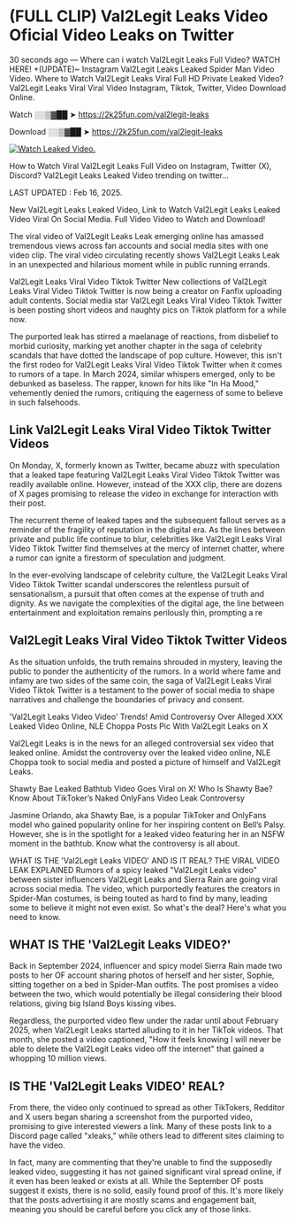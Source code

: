 # (FULL CLIP) Val2Legit Leaks Video Oficial Video Leaks on Twitter

30 seconds ago — Where can i watch Val2Legit Leaks Full Video? WATCH HERE! +(UPDATE)~ Instagram Val2Legit Leaks Leaked Spider Man Video Video. Where to Watch Val2Legit Leaks Viral Full HD Private Leaked Video? Val2Legit Leaks Viral Viral Video Instagram, Tiktok, Twitter, Video Download Online.

Watch ░░▒▓██ ➤ https://2k25fun.com/val2legit-leaks

Download ░░▒▓██ ➤ https://2k25fun.com/val2legit-leaks

[![Watch Leaked Video.](https://miro.medium.com/v2/resize:fit:828/format:webp/1*cilzJN44JGOrTw9NJCrNHA.gif "Watch Leaked Video")](https://2k25fun.com/val2legit-leaks)

How to Watch Viral Val2Legit Leaks Full Video on Instagram, Twitter (X), Discord? Val2Legit Leaks Leaked Video trending on twitter...

LAST UPDATED : Feb 16, 2025.

New Val2Legit Leaks Leaked Video, Link to Watch Val2Legit Leaks Leaked Video Viral On Social Media. Full Video Video to Watch and Download!

The viral video of Val2Legit Leaks Leak emerging online has amassed tremendous views across fan accounts and social media sites with one video clip. The viral video circulating recently shows Val2Legit Leaks Leak in an unexpected and hilarious moment while in public running errands.

Val2Legit Leaks Viral Video Tiktok Twitter New collections of Val2Legit Leaks Viral Video Tiktok Twitter is now being a creator on Fanfix uploading adult contents. Social media star Val2Legit Leaks Viral Video Tiktok Twitter is been posting short videos and naughty pics on Tiktok platform for a while now.

The purported leak has stirred a maelanage of reactions, from disbelief to morbid curiosity, marking yet another chapter in the saga of celebrity scandals that have dotted the landscape of pop culture. However, this isn't the first rodeo for Val2Legit Leaks Viral Video Tiktok Twitter when it comes to rumors of a tape. In March 2024, similar whispers emerged, only to be debunked as baseless. The rapper, known for hits like "In Ha Mood," vehemently denied the rumors, critiquing the eagerness of some to believe in such falsehoods.

## Link Val2Legit Leaks Viral Video Tiktok Twitter Videos

On Monday, X, formerly known as Twitter, became abuzz with speculation that a leaked tape featuring Val2Legit Leaks Viral Video Tiktok Twitter was readily available online. However, instead of the XXX clip, there are dozens of X pages promising to release the video in exchange for interaction with their post.

The recurrent theme of leaked tapes and the subsequent fallout serves as a reminder of the fragility of reputation in the digital era. As the lines between private and public life continue to blur, celebrities like Val2Legit Leaks Viral Video Tiktok Twitter find themselves at the mercy of internet chatter, where a rumor can ignite a firestorm of speculation and judgment.

In the ever-evolving landscape of celebrity culture, the Val2Legit Leaks Viral Video Tiktok Twitter scandal underscores the relentless pursuit of sensationalism, a pursuit that often comes at the expense of truth and dignity. As we navigate the complexities of the digital age, the line between entertainment and exploitation remains perilously thin, prompting a re

##  Val2Legit Leaks Viral Video Tiktok Twitter Videos

As the situation unfolds, the truth remains shrouded in mystery, leaving the public to ponder the authenticity of the rumors. In a world where fame and infamy are two sides of the same coin, the saga of Val2Legit Leaks Viral Video Tiktok Twitter is a testament to the power of social media to shape narratives and challenge the boundaries of privacy and consent.

'Val2Legit Leaks Video Video' Trends! Amid Controversy Over Alleged XXX Leaked Video Online, NLE Choppa Posts Pic With Val2Legit Leaks on X

Val2Legit Leaks is in the news for an alleged controversial sex video that leaked online. Amidst the controversy over the leaked video online, NLE Choppa took to social media and posted a picture of himself and Val2Legit Leaks.

Shawty Bae Leaked Bathtub Video Goes Viral on X! Who Is Shawty Bae? Know About TikToker’s Naked OnlyFans Video Leak Controversy

Jasmine Orlando, aka Shawty Bae, is a popular TikToker and OnlyFans model who gained popularity online for her inspiring content on Bell’s Palsy. However, she is in the spotlight for a leaked video featuring her in an NSFW moment in the bathtub. Know what the controversy is all about.

WHAT IS THE 'Val2Legit Leaks VIDEO' AND IS IT REAL? THE VIRAL VIDEO LEAK EXPLAINED Rumors of a spicy leaked "Val2Legit Leaks video" between sister influencers Val2Legit Leaks and Sierra Rain are going viral across social media. The video, which purportedly features the creators in Spider-Man costumes, is being touted as hard to find by many, leading some to believe it might not even exist. So what's the deal? Here's what you need to know.

## WHAT IS THE 'Val2Legit Leaks VIDEO?'

Back in September 2024, influencer and spicy model Sierra Rain made two posts to her OF account sharing photos of herself and her sister, Sophie, sitting together on a bed in Spider-Man outfits. The post promises a video between the two, which would potentially be illegal considering their blood relations, giving big Island Boys kissing vibes.

Regardless, the purported video flew under the radar until about February 2025, when Val2Legit Leaks started alluding to it in her TikTok videos. That month, she posted a video captioned, "How it feels knowing I will never be able to delete the Val2Legit Leaks video off the internet" that gained a whopping 10 million views.

## IS THE 'Val2Legit Leaks VIDEO' REAL?

From there, the video only continued to spread as other TikTokers, Redditor and X users began sharing a screenshot from the purported video, promising to give interested viewers a link. Many of these posts link to a Discord page called "xleaks," while others lead to different sites claiming to have the video.

In fact, many are commenting that they're unable to find the supposedly leaked video, suggesting it has not gained significant viral spread online, if it even has been leaked or exists at all. While the September OF posts suggest it exists, there is no solid, easily found proof of this. It's more likely that the posts advertising it are mostly scams and engagement bait, meaning you should be careful before you click any of those links.